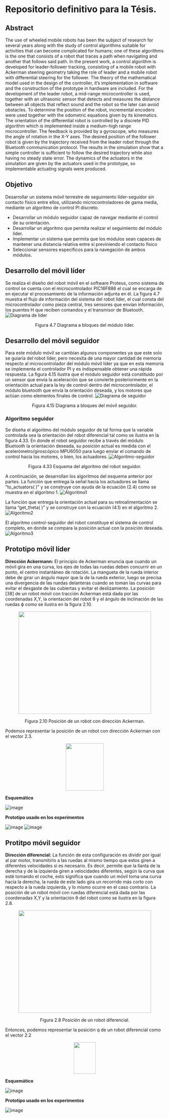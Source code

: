 # Repositorio definitivo para la Tésis.

## Abstract
The use of wheeled mobile robots has been the subject of research for several years along with the study of control algorithms suitable for activities that can become complicated for humans; one of these algorithms is the one that consists of a robot that traces a path when navigating and another that follows said path.
In the present work, a control algorithm is developed for leader-follower tracking, consisting of a mobile robot with Ackerman steering geometry taking the role of leader and a mobile robot with differential steering for the follower. The theory of the mathematical model used in the design of the controller, it’s implementation in software and the construction of the prototype in hardware are included.
For the development of the leader robot, a mid-range microcontroller is used, together with an ultrasonic sensor that detects and measures the distance between all objects that reflect sound and the robot so the later can avoid obstacles. To determine the position of the robot, incremental encoders were used together with the odometric equations given by its kinematics.
The orientation of the differential robot is controlled by a discrete PID algorithm which is implemented inside a medium-high range microcontroller. The feedback is provided by a gyroscope, who measures the angle of rotation in the X-Y axes.
The desired position of the follower robot is given by the trajectory received from the leader robot through the Bluetooth communication protocol.
The results in the simulation show that a simple controller is sufficient to follow the desired trajectory while also having no steady state error. The dynamics of the actuators in the simulation are given by the actuators used in the prototype, so implementable actuating signals were produced.


## Objetivo 
Desarrollar un sistema móvil terrestre de seguimiento líder-seguidor sin contacto físico entre ellos, utilizando microcontroladores de gama media, mediante un algoritmo de control PI discreto. 
- Desarrollar un módulo seguidor capaz de navegar mediante el control de su orientación.
- Desarrollar un algoritmo que permita realizar el seguimiento del módulo líder. 
- Implementar un sistema que permita que los módulos sean capaces de mantener una distancia relativa entre sí previniendo el contacto físico
- Seleccionar sensores específicos para la navegación de ambos módulos. 

## Desarrollo del móvil líder
Se realiza el diseño del robot móvil en el software Proteus, como sistema de control se cuenta con el microcontrolador PIC16F886 el cual se encarga de en ejecutar el procesamiento de la información adjunta en él. La figura 4.7 muestra el flujo de información del sistema del robot líder, el cual consta del microcontrolador como pieza central, tres sensores que envían información, los puentes H que reciben comandos y el transmisor de Bluetooth. 
![Diagrama de líder](https://user-images.githubusercontent.com/72580785/174125972-150ff72b-7bd1-46f5-b467-7f855e638316.png)
<p align="center">
  Figura 4.7 Diagrama a bloques del módulo líder.
</p>

## Desarrollo del móvil seguidor
Para este módulo móvil se cambian algunos componentes ya que este solo se guiaría del robot líder, pero necesita de una mayor cantidad de memoria respecto al microcontrolador del módulo móvil líder ya que en esta memoria se implementa el controlador PI y es indispensable obtener una rápida respuesta. La figura 4.15 ilustra que el módulo seguidor está constituido por un sensor que envía la aceleración que se convierte posteriormente en la orientación actual para la ley de control dentro del microcontrolador, el módulo bluetooth que envía la orientación deseada, y los motores que actúan como elementos finales de control.
![Diagrama de seguidor](https://user-images.githubusercontent.com/72580785/174129513-e9e78fa5-fbd8-4a03-a03d-53f2d41227e4.png)
<p align="center">
  Figura 4.15 Diagrama a bloques del móvil seguidor.
</p>

### Algoritmo seguidor
Se diseña el algoritmo del módulo seguidor de tal forma que la variable controlada sea la orientación del robot diferencial tal como se ilustra en la figura 4.33. En donde el robot seguidor recibe a través del módulo Bluetooth la orientación deseada, su posición actual es medida con el acelerómetro/giroscópico MPU6050 para luego enviar el comando de control hacia los motores, o bien, los actuadores.
![Algoritmo-seguidor](https://user-images.githubusercontent.com/72580785/174127072-ced03c71-d4f8-4e68-b0a6-a4794c3fb9c8.png)
<p align="center">
  Figura 4.33 Esquema del algoritmo del robot seguidor.
</p>

A continuación, se desarrollan los algoritmos del esquema anterior por partes.
La función que entrega la señal hacia los actuadores se llama “to_actuators(  )” y se construye con ayuda de la ecuación (2.4) como se muestra en el algoritmo 1.
![Algoritmo1](https://user-images.githubusercontent.com/72580785/174127650-27d9e5c8-e12a-49c6-bba2-529c5fa5ca44.PNG)

La función que entrega la orientación actual para su retroalimentación se llama “get_theta( )” y se construye con la ecuación (4.1) en el algoritmo 2.
![Algoritmo2](https://user-images.githubusercontent.com/72580785/174128167-991cbde4-5263-4f07-963d-9f8a34c6d26e.PNG)

El algoritmo control-seguidor del robot constituye el sistema de control completo, en donde se compara la posición actual con la posición deseada.
![Algoritmo3](https://user-images.githubusercontent.com/72580785/174128487-b78e293c-d175-469c-b92c-9fbe7e44a9f6.PNG)



## Prototipo móvil líder
**Dirección Ackermann:** El principio de Ackerman enuncia que cuando un móvil gira en una curva, los ejes de todas las ruedas deben concurrir en un punto, el centro instantáneo de rotación. La mangueta de la rueda interior debe de girar un ángulo mayor que la de la rueda exterior, luego se precisa una divergencia de las ruedas delanteras cuando se toman las curvas para evitar el desgaste de las cubiertas y evitar el deslizamiento. 
La posición [38] de un robot móvil con tracción Ackerman está dada por las coordenadas X,Y, la orientación del robot θ y el ángulo de inclinación de las ruedas ϕ como se ilustra en la figura 2.10.

<p align="center">
  <img width="420" height="325" src="https://user-images.githubusercontent.com/72580785/174132786-1aa3401b-b09b-42f1-a375-6af67c70c8aa.png">
</p>
<p align="center">
  Figura 2.10 Posición de un robot con dirección Ackerman.
</p>

Podemos representar la posición de un robot con dirección Ackerman con el vector 2.3.
<p align="center">
  <img width="120" height="150" src="https://user-images.githubusercontent.com/72580785/174133736-ee447cb1-1657-433e-b7a1-f70eb9fc2748.png">
</p>

**Esquemático**

![image](https://user-images.githubusercontent.com/72580785/174130616-a0f76456-979e-47f1-a06e-9efc6f37b621.png)

**Prototipo usado en los experimentos**

![image](https://user-images.githubusercontent.com/72580785/174131047-d6e350d2-e2a1-4501-94d1-3a787014e651.png)
![image](https://user-images.githubusercontent.com/72580785/174131621-ad513f33-c946-4fe2-9c98-d366763d9500.png)



## Protitpo móvil seguidor
**Dirección diferencial:** La función de esta configuración es dividir por igual al par motor, transmitirlo a las ruedas al mismo tiempo que estos giren a diferentes velocidades si es necesario. Es decir, permite que la llanta de la derecha y de la izquierda giren a velocidades diferentes, según la curva que esté tomando el coche, esto significa que cuando un móvil toma una curva hacia la derecha, la rueda de este lado gira un recorrido más corto con respecto a la rueda izquierda, y lo mismo ocurre en el caso contrario.
La posición de un robot móvil con ruedas diferencial está dada por las coordenadas X,Y y la orientación θ del robot como se ilustra en la figura 2.8.

<p align="center">
  <img width="420" height="325" src="https://user-images.githubusercontent.com/72580785/174132235-c0c5f551-4ffd-42b6-a130-41aacb38ea0d.png">
</p>
<p align="center">
  Figura 2.8 Posición de un robot diferencial.
</p>

Entonces, podemos representar la posición q de un robot diferencial como el vector 2.2
<p align="center">
  <img width="70" height="100" src="https://user-images.githubusercontent.com/72580785/174132353-8cad9d7c-bd9f-413b-8146-91a17f89bce6.png">
</p>

**Esquemático**

![image](https://user-images.githubusercontent.com/72580785/174130661-0bf7cb61-43a7-42ea-9f7c-06af3c7ae0f9.png)

**Prototipo usado en los experimentos**

![image](https://user-images.githubusercontent.com/72580785/174131106-76d2047e-0e9c-47e3-83a6-5be64a3474a5.png)
